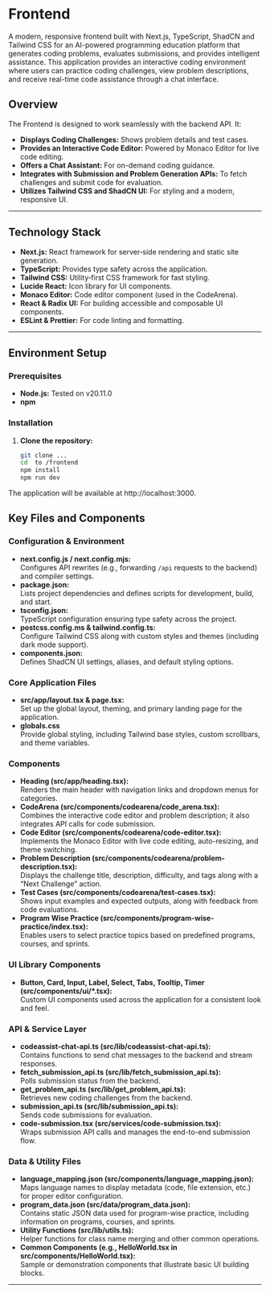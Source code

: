 # Frontend
A modern, responsive frontend built with Next.js, TypeScript, ShadCN and Tailwind CSS for an AI-powered programming education platform that generates coding problems, evaluates submissions, and provides intelligent assistance. This application provides an interactive coding environment where users can practice coding challenges, view problem descriptions, and receive real-time code assistance through a chat interface.


## Overview

The Frontend is designed to work seamlessly with the backend API. It:
- **Displays Coding Challenges:** Shows problem details and test cases.
- **Provides an Interactive Code Editor:** Powered by Monaco Editor for live code editing.
- **Offers a Chat Assistant:** For on-demand coding guidance.
- **Integrates with Submission and Problem Generation APIs:** To fetch challenges and submit code for evaluation.
- **Utilizes Tailwind CSS and ShadCN UI:** For styling and a modern, responsive UI.

---

## Technology Stack

- **Next.js:** React framework for server‑side rendering and static site generation.
- **TypeScript:** Provides type safety across the application.
- **Tailwind CSS:** Utility‑first CSS framework for fast styling.
- **Lucide React:** Icon library for UI components.
- **Monaco Editor:** Code editor component (used in the CodeArena).
- **React & Radix UI:** For building accessible and composable UI components.
- **ESLint & Prettier:** For code linting and formatting.

---

## Environment Setup

### Prerequisites

- **Node.js:** Tested on v20.11.0
- **npm**

### Installation

1. **Clone the repository:**
   ```bash
   git clone ...
   cd  to /frontend
   npm install
   npm run dev

The application will be available at http://localhost:3000.



## Key Files and Components

### Configuration & Environment
- **next.config.js / next.config.mjs:**  
  Configures API rewrites (e.g., forwarding `/api` requests to the backend) and compiler settings.
- **package.json:**  
  Lists project dependencies and defines scripts for development, build, and start.
- **tsconfig.json:**  
  TypeScript configuration ensuring type safety across the project.
- **postcss.config.ms & tailwind.config.ts:**  
  Configure Tailwind CSS along with custom styles and themes (including dark mode support).
- **components.json:**  
  Defines ShadCN UI settings, aliases, and default styling options.

### Core Application Files
- **src/app/layout.tsx & page.tsx:**  
  Set up the global layout, theming, and primary landing page for the application.
- **globals.css**  
  Provide global styling, including Tailwind base styles, custom scrollbars, and theme variables.

### Components
- **Heading (src/app/heading.tsx):**  
  Renders the main header with navigation links and dropdown menus for categories.
- **CodeArena (src/components/codearena/code_arena.tsx):**  
  Combines the interactive code editor and problem description; it also integrates API calls for code submission.
- **Code Editor (src/components/codearena/code-editor.tsx):**  
  Implements the Monaco Editor with live code editing, auto-resizing, and theme switching.
- **Problem Description (src/components/codearena/problem-description.tsx):**  
  Displays the challenge title, description, difficulty, and tags along with a “Next Challenge” action.
- **Test Cases (src/components/codearena/test-cases.tsx):**  
  Shows input examples and expected outputs, along with feedback from code evaluations.
- **Program Wise Practice (src/components/program-wise-practice/index.tsx):**  
  Enables users to select practice topics based on predefined programs, courses, and sprints.

### UI Library Components
- **Button, Card, Input, Label, Select, Tabs, Tooltip, Timer (src/components/ui/*.tsx):**  
  Custom UI components used across the application for a consistent look and feel.

### API & Service Layer
- **codeassist-chat-api.ts (src/lib/codeassist-chat-api.ts):**  
  Contains functions to send chat messages to the backend and stream responses.
- **fetch_submission_api.ts (src/lib/fetch_submission_api.ts):**  
  Polls submission status from the backend.
- **get_problem_api.ts (src/lib/get_problem_api.ts):**  
  Retrieves new coding challenges from the backend.
- **submission_api.ts (src/lib/submission_api.ts):**  
  Sends code submissions for evaluation.
- **code-submission.tsx (src/services/code-submission.tsx):**  
  Wraps submission API calls and manages the end-to-end submission flow.

### Data & Utility Files
- **language_mapping.json (src/components/language_mapping.json):**  
  Maps language names to display metadata (code, file extension, etc.) for proper editor configuration.
- **program_data.json (src/data/program_data.json):**  
  Contains static JSON data used for program-wise practice, including information on programs, courses, and sprints.
- **Utility Functions (src/lib/utils.ts):**  
  Helper functions for class name merging and other common operations.
- **Common Components (e.g., HelloWorld.tsx in src/components/HelloWorld.tsx):**  
  Sample or demonstration components that illustrate basic UI building blocks.

---



